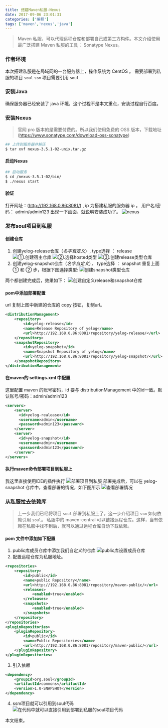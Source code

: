 ```yaml
---
title: 搭建Maven私服-Nexus
date: 2017-09-06 23:01:31
categories: ['编程']
tags: ['maven','nexus','java']
---
```

> Maven 私服，可以代理远程仓库和部署自己或第三方构件。本文介绍使用最广泛搭建 Maven 私服的工具： Sonatype Nexus。

<!--more-->

### 作者环境
  本次搭建私服是在局域网的一台服务器上，操作系统为 CentOS 。
  需要部署到私服的项目 `soul`
  `ssm` 项目需要引用 `soul`

### 安装Java
  确保服务器已经安装了 java 环境，这个过程不是本文重点，安装过程自行百度。

### 安装Nexus
> 官网 pro 版本的是需要付费的。所以我们使用免费的 OSS 版本，下载地址 (https://www.sonatype.com/download-oss-sonatype)

```bash
## 上传到服务器并解压
$ tar xvf nexus-3.5.1-02-unix.tar.gz
```

#### 启动Nexus
```bash
## 启动服务
$ cd /nexus-3.5.1-02/bin/
$ ./nexus start
```

#### 验证
打开网址：(http://192.168.0.86:8081/) , ip 为搭建私服的服务器 ip 。
用户名/密码： admin/admin123
出现一下画面，就说明安装成功了。
![nexus](http://img.saodiyang.com/FkIlJRDdMC2yJFT9huIk9gBuCe15.png)

### 发布soul项目到私服
#### 创建仓库
1. 创建yelog-release仓库（*名字自定义*）, type选择 ： release
![①.创建宿主仓库](http://img.saodiyang.com/Fk5UboZXVf4aegz63N4TDrITMh4V.png)
![②.选择hosted类型](http://img.saodiyang.com/FjAz8w445FFeVqDDzLLTLitOkZyV.png)
![③.创建release类型仓库](http://img.saodiyang.com/Ft2u5UPqdAFxldkkwAC2uVBtjDhF.png)
2. 创建yelog-snapshot仓库（*名字自定义*）， type选择 ： snapshot
重复上面 ① 和 ② 步，根据下图选择类型:
![创建snapshot类型仓库](http://img.saodiyang.com/FgX10ufvTV_YUK2vjrdRN3InKN1i.png)

两个都创建完成后，效果如下：
![创建自定义release和snapshot仓库](http://img.saodiyang.com/FjcMrajAM3anymLemHA2OoZZUut-.png)

#### pom中添加部署配置
url 复制上图中新建的仓库的 copy 按钮，复制url。
```xml
<distributionManagement>
    <repository>
        <id>yelog-release</id>
        <name>Release Repository of yelog</name>
        <url>http://192.168.0.86:8081/repository/yelog-release/</url>
    </repository>
    <snapshotRepository>
        <id>yelog-snapshot</id>
        <name>Snapshot Repository of yelog</name>
        <url>http://192.168.0.86:8081/repository/yelog-snapshot/</url>
    </snapshotRepository>
</distributionManagement>
```
#### 在maven的 settings.xml 中配置
这里配置 maven 的账号密码，id 要与 distributionManagement 中的id一致。默认账号/密码：admin/admin123
```xml
<servers>
    <server>
      <id>yelog-realease</id>
      <username>admin</username>
      <password>admin123</password>
    </server>
    <server>
      <id>yelog-snapshot</id>
      <username>admin</username>
      <password>admin123</password>
    </server>
</servers>
```

#### 执行maven命令部署项目到私服上
我这里直接使用IDE的插件执行
![部署项目到私服](http://img.saodiyang.com/Frs7jSIClJvF31AnyAAz5JXL-IAP.png)
部署完成后，可以在 yelog-snapshot 仓库中，查看部署的情况，如下图所示
![查看部署情况](http://img.saodiyang.com/Fi1YtOKOAK7KMigjAc4S7ZfwLLjl.png)

### 从私服拉去依赖库
> 上一步我们已经将项目 `soul` 部署到私服上了，这一步介绍项目 `ssm` 如何依赖引用 `soul`。
私服中的 maven-central 可以链接远程仓库。这样，当有依赖在私服中找不到后，就可以通过远程仓库自动下载依赖。

#### pom 文件中添加如下配置
1. public库成员仓库中添加我们自定义的仓库
![public库设置成员仓库](http://img.saodiyang.com/FlmsId2u1z_vQ__zlfzoAIytujm3.png)
2. 配置远程仓库为私服地址。
```xml
<repositories>
    <repository>
        <id>public</id>
        <name>public Repository</name>
        <url>http://192.168.0.86:8081/repository/maven-public/</url>
        <releases>
            <enabled>true</enabled>
        </releases>
        <snapshots>
            <enabled>true</enabled>
        </snapshots>
    </repository>
</repositories>
<pluginRepositories>
    <pluginRepository>
        <id>public</id>
        <name>Public Repositories</name>
        <url>http://192.168.0.86:8081/repository/maven-public/</url>
    </pluginRepository>
</pluginRepositories>
```
3. 引入依赖
```xml
<dependency>
    <groupId>org.soul</groupId>
    <artifactId>commons</artifactId>
    <version>1.0-SNAPSHOT</version>
</dependency>
```
4. ssm项目就可以引用到soul代码
![在代码中就可以直接引用到部署到私服的soul项目代码](http://img.saodiyang.com/FvVCRBtMwy5ckbase3E3wM9JUXp6.png)

本文结束。
